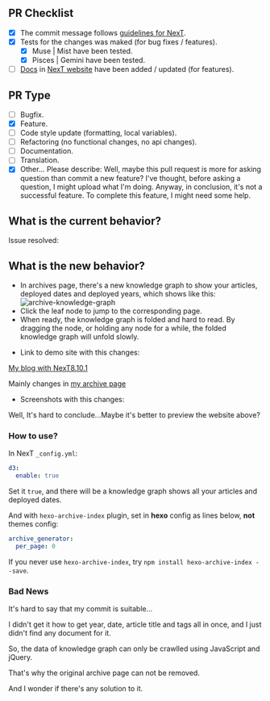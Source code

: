 <!-- ATTENTION!
1. Please write pull request readme in English, thanks!

2. Always remember that NexT includes 4 schemes. And if on one of them works fine after the changes, on another scheme this changes can be broken. Muse and Mist have similar structure, but Pisces is very difference from them. Gemini is a mirror of Pisces with some styles and layouts remakes. So, please make the tests at least on two schemes (Muse or Mist and Pisces or Gemini).

3. In addition, you need to confirm that the changes made by this PR are compatible with PJAX and Dark Mode.
-->

## PR Checklist <!-- 我确认我已经查看了 -->
<!-- Change [ ] to [x] to select (将 [ ] 换成 [x] 来选择) -->

- [x] The commit message follows [guidelines for NexT](https://github.com/next-theme/hexo-theme-next/blob/master/.github/CONTRIBUTING.md).
- [x] Tests for the changes was maked (for bug fixes / features).
   - [x] Muse | Mist have been tested.
   - [x] Pisces | Gemini have been tested.
- [ ] [Docs](https://github.com/next-theme/theme-next-docs/tree/master/source/docs) in [NexT website](https://theme-next.js.org/docs/) have been added / updated (for features).
<!-- For adding Docs edit needed file here: https://github.com/next-theme/theme-next-docs/tree/master/source/docs and create PR with this changes here: https://github.com/next-theme/theme-next-docs/pulls -->

## PR Type
<!-- What kind of change does this PR introduce? -->

- [ ] Bugfix.
- [x] Feature.
- [ ] Code style update (formatting, local variables).
- [ ] Refactoring (no functional changes, no api changes).
- [ ] Documentation.
- [ ] Translation. <!-- We use Crowdin to manage translations https://crowdin.com/project/hexo-theme-next -->
- [x] Other... Please describe: Well, maybe this pull request is more for asking question than commit a new feature? I've thought, before asking a question, I might upload what I'm doing. Anyway, in conclusion, it's not a successful feature. To complete this feature, I might need some help.

## What is the current behavior?
<!-- Please describe the current behavior that you are modifying, or link to a relevant issue -->

Issue resolved:

## What is the new behavior?
<!-- Description about this pull, in several words -->

+ In archives page, there's a new knowledge graph to show your articles, deployed dates and deployed years, which shows like this:
![archive-knowledge-graph](http://resources.sakebow.cn/markdown/archive-knowledge-graph.png)
+ Click the leaf node to jump to the corresponding page.
+ When ready, the knowledge graph is folded and hard to read. By dragging the node, or holding any node for a while, the folded knowledge graph will unfold slowly.

- Link to demo site with this changes: 

[My blog with NexT8.10.1](http://hexo.sakebow.cn)

Mainly changes in [my archive page](http://hexo.sakebow.cn/archives/)

- Screenshots with this changes:

Well, It's hard to conclude...Maybe it's better to preview the website above?

### How to use?

In NexT `_config.yml`:
```yml
d3:
  enable: true
```
Set it `true`, and there will be a knowledge graph shows all your articles and deployed dates.

And with `hexo-archive-index` plugin, set in **hexo** config as lines below, **not** themes config:

```yml
archive_generator:
  per_page: 0
```

If you never use `hexo-archive-index`, try `npm install hexo-archive-index --save`.

### Bad News

It's hard to say that my commit is suitable...

I didn't get it how to get year, date, article title and tags all in once, and I just didn't find any document for it.

So, the data of knowledge graph can only be crawlled using JavaScript and jQuery.

That's why the original archive page can not be removed.

And I wonder if there's any solution to it.